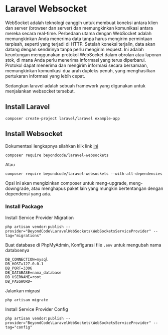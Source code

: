 # Laravel Websocket
WebSocket adalah teknologi canggih untuk membuat koneksi antara klien dan server (browser dan server) dan memungkinkan komunikasi antara mereka secara real-time. Perbedaan utama dengan WebSocket adalah memungkinkan Anda menerima data tanpa harus mengirim permintaan terpisah, seperti yang terjadi di HTTP. Setelah koneksi terjalin, data akan datang dengan sendirinya tanpa perlu mengirim request. Ini adalah keuntungan menggunakan protokol WebSocket dalam obrolan atau laporan stok, di mana Anda perlu menerima informasi yang terus diperbarui. Protokol dapat menerima dan mengirim informasi secara bersamaan, memungkinkan komunikasi dua arah dupleks penuh, yang menghasilkan pertukaran informasi yang lebih cepat.

Sedangkan laravel adalah sebuah framework yang digunakan untuk menjalankan websocket tersebut.

## Install Laravel
```
composer create-project laravel/laravel example-app
```

## Install Websocket
Dokumentasi lengkapnya silahkan klik link [ini](https://beyondco.de/docs/laravel-websockets/getting-started/introduction)
```
composer require beyondcode/laravel-websockets
```
Atau
```
composer require beyondcode/laravel-websockets --with-all-dependencies
```
Opsi ini akan mengizinkan composer untuk meng-upgrade, meng-downgrade, atau menghapus paket lain yang mungkin bertentangan dengan dependensi yang ada.

### Install Package
Install Service Provider Migration
```
php artisan vendor:publish --provider="BeyondCode\LaravelWebSockets\WebSocketsServiceProvider" --tag="migrations"
```
Buat database di PhpMyAdmin, Konfigurasi file `.env` untuk mengubah nama databsenya
```
DB_CONNECTION=mysql
DB_HOST=127.0.0.1
DB_PORT=3306
DB_DATABASE=nama_database
DB_USERNAME=root
DB_PASSWORD=
```
Jalankan migrasi
```
php artisan migrate
```

Install Service Provider Config
```
php artisan vendor:publish --provider="BeyondCode\LaravelWebSockets\WebSocketsServiceProvider" --tag="config"
```





